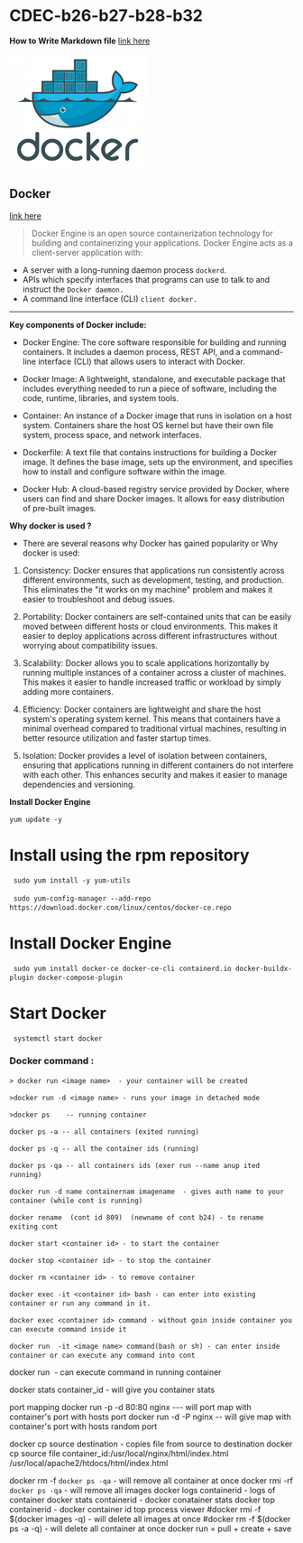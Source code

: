 # CDEC-b26-b27-b28-b32

**How to Write Markdown file**
[link here](https://github.com/DavidAnson/markdownlint/blob/v0.33.0/doc/md023.md)

![docker](/download.png)

## Docker

 [link here](https://docs.docker.com/)

 > Docker Engine is an open source containerization technology for building and containerizing your applications. Docker Engine acts as a client-server application with:

- A server with a long-running daemon process ```dockerd```.
- APIs which specify interfaces that programs can use to talk to and instruct the ```Docker daemon.```
- A command line interface (CLI) ```client docker.```

 ---
**Key components of Docker include:**

- Docker Engine: The core software responsible for building and running containers. It includes a daemon process, REST API, and a command-line interface (CLI) that allows users to interact with Docker.

- Docker Image: A lightweight, standalone, and executable package that includes everything needed to run a piece of software, including the code, runtime, libraries, and system tools.

- Container: An instance of a Docker image that runs in isolation on a host system. Containers share the host OS kernel but have their own file system, process space, and network interfaces.

- Dockerfile: A text file that contains instructions for building a Docker image. It defines the base image, sets up the environment, and specifies how to install and configure software within the image.

- Docker Hub: A cloud-based registry service provided by Docker, where users can find and share Docker images. It allows for easy distribution of pre-built images.

**Why docker is used ?**

- There are several reasons why Docker has gained popularity or Why docker is used:

1. Consistency: Docker ensures that applications run consistently across different environments, such as development, testing, and production. This eliminates the "it works on my machine" problem and makes it easier to troubleshoot and debug issues.

2. Portability: Docker containers are self-contained units that can be easily moved between different hosts or cloud environments. This makes it easier to deploy applications across different infrastructures without worrying about compatibility issues.

3. Scalability: Docker allows you to scale applications horizontally by running multiple instances of a container across a cluster of machines. This makes it easier to handle increased traffic or workload by simply adding more containers.

4. Efficiency: Docker containers are lightweight and share the host system's operating system kernel. This means that containers have a minimal overhead compared to traditional virtual machines, resulting in better resource utilization and faster startup times.

5. Isolation: Docker provides a level of isolation between containers, ensuring that applications running in different containers do not interfere with each other. This enhances security and makes it easier to manage dependencies and versioning.


 **Install Docker Engine** 

```
yum update -y
```
# Install using the rpm repository
```
 sudo yum install -y yum-utils

 sudo yum-config-manager --add-repo https://download.docker.com/linux/centos/docker-ce.repo
 ```


 # Install Docker Engine
```
 sudo yum install docker-ce docker-ce-cli containerd.io docker-buildx-plugin docker-compose-plugin
```
# Start Docker
```
 systemctl start docker
 ```
### Docker command : 

```
> docker run <image name>  - your container will be created 
```
```
>docker run -d <image name> - runs your image in detached mode
```
```
>docker ps    -- running container
```
```
docker ps -a -- all containers (exited running)
```
```
docker ps -q -- all the container ids (running)
```
```
docker ps -qa -- all containers ids (exer run --name anup ited running)
```
```
docker run -d name containernam imagename  - gives auth name to your container (while cont is running)
```
```
docker rename  (cont id 809)  (newname of cont b24) - to rename exiting cont
```
```
docker start <container id> - to start the container
```
```
docker stop <container id> - to stop the container
```
```
docker rm <container id> - to remove container
```
```
docker exec -it <container id> bash - can enter into existing 
container or run any command in it.
```
```
docker exec <container id> command - without goin inside container you can execute command inside it
```
```
docker run  -it <image name> command(bash or sh) - can enter inside container or can execute any command into cont
```

docker run  <image name> <command> - can execute command in running container

docker stats container_id - will give you container stats


port mapping
docker run -p -d 80:80 nginx --- will port map with container's port with hosts port
docker run  -d -P nginx -- will give map with container's port with hosts random port

docker cp source destination - copies file from source to destination
docker cp source file container_id:/usr/local/nginx/html/index.html
/usr/local/apache2/htdocs/html/index.html

docker rm -f `docker ps -qa` - will remove all container at once
docker rmi -rf `docker ps -qa` - will remove all images
docker logs containerid - logs of container
docker stats containerid - docker conatainer stats
docker top containerid  - docker container id top process viewer
#docker rmi -f $(docker images -q) - will delete all images at once
#docker rm -f $(docker ps -a -q)  - will delete all container at once
docker run  = pull  + create + save
```